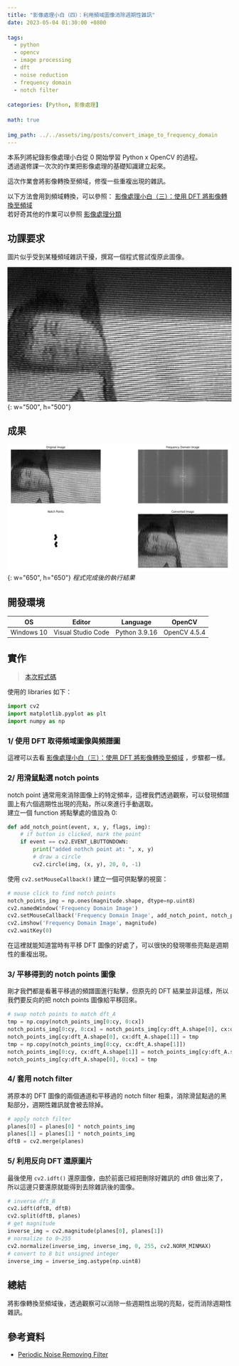 ```yaml
---
title: "影像處理小白（四）：利用頻域圖像消除週期性雜訊"
date: 2023-05-04 01:30:00 +0800

tags: 
  - python
  - opencv
  - image processing
  - dft
  - noise reduction
  - frequency domain
  - notch filter

categories: [Python, 影像處理]

math: true

img_path: ../../assets/img/posts/convert_image_to_frequency_domain
---
```


本系列將紀錄影像處理小白從 0 開始學習 Python x OpenCV 的過程。  
透過選修課一次次的作業把影像處理的基礎知識建立起來。  

這次作業會將影像轉換至頻域，修復一些重複出現的雜訊。  

以下方法會用到頻域轉換，可以參照： [影像處理小白（三）：使用 DFT 將影像轉換至頻域](/posts/convert_image_to_frequency_domain/)  
若好奇其他的作業可以參照 [影像處理分類](/categories/影像處理/)

## 功課要求

圖片似乎受到某種頻域雜訊干擾，撰寫一個程式嘗試復原此圖像。

![受干擾的圖片](https://github.com/titaliu1224/Image-Processing/blob/main/assignment4/image4.png?raw=true){: w="500", h="500"}

## 成果
![復原圖像過程](https://github.com/titaliu1224/Image-Processing/blob/main/assignment4/result.png?raw=true){: w="650", h="650"}
_程式完成後的執行結果_

## 開發環境

| OS         | Editor             | Language      | OpenCV       |
|------------|--------------------|---------------|--------------|
| Windows 10 | Visual Studio Code | Python 3.9.16 | OpenCV 4.5.4 |

## 實作
> [本次程式碼](https://github.com/titaliu1224/Image-Processing/blob/main/assignment4/main.py)

使用的 libraries 如下：

```py
import cv2
import matplotlib.pyplot as plt
import numpy as np
```

### 1/ 使用 DFT 取得頻域圖像與頻譜圖

這裡可以去看 [影像處理小白（三）：使用 DFT 將影像轉換至頻域](/posts/convert_image_to_frequency_domain/) ，步驟都一樣。

### 2/ 用滑鼠點選 notch points

notch point 通常用來消除圖像上的特定頻率，這裡我們透過觀察，可以發現頻譜圖上有六個週期性出現的亮點，所以來進行手動選取。<br>
建立一個 function 將點擊處的值設為 0:

```py
def add_notch_point(event, x, y, flags, img):
    # if button is clicked, mark the point
    if event == cv2.EVENT_LBUTTONDOWN:
        print("added nothch point at: ", x, y)
        # draw a circle
        cv2.circle(img, (x, y), 20, 0, -1)
```

使用 `cv2.setMouseCallback()` 建立一個可供點擊的視窗：
```py
# mouse click to find notch points
notch_points_img = np.ones(magnitude.shape, dtype=np.uint8)
cv2.namedWindow('Frequency Domain Image')
cv2.setMouseCallback('Frequency Domain Image', add_notch_point, notch_points_img)
cv2.imshow('Frequency Domain Image', magnitude)
cv2.waitKey(0)
```

在這裡就能知道當時有平移 DFT 圖像的好處了，可以很快的發現哪些亮點是週期性的重複出現。

### 3/ 平移得到的 notch points 圖像

剛才我們都是看著平移過的頻譜圖進行點擊，但原先的 DFT 結果並非這樣，所以我們要反向的把 notch points 圖像給平移回來。

```py
# swap notch points to match dft_A
tmp = np.copy(notch_points_img[0:cy, 0:cx])
notch_points_img[0:cy, 0:cx] = notch_points_img[cy:dft_A.shape[0], cx:dft_A.shape[1]]
notch_points_img[cy:dft_A.shape[0], cx:dft_A.shape[1]] = tmp
tmp = np.copy(notch_points_img[0:cy, cx:dft_A.shape[1]])
notch_points_img[0:cy, cx:dft_A.shape[1]] = notch_points_img[cy:dft_A.shape[0], 0:cx]
notch_points_img[cy:dft_A.shape[0], 0:cx] = tmp
```

### 4/ 套用 notch filter

將原本的 DFT 圖像的兩個通道和平移過的 notch filter 相乘，消除滑鼠點過的黑點部分，週期性雜訊就會被去除掉。

```py
# apply notch filter
planes[0] = planes[0] * notch_points_img
planes[1] = planes[1] * notch_points_img
dftB = cv2.merge(planes)
```

### 5/ 利用反向 DFT 還原圖片

最後使用 `cv2.idft()` 還原圖像，由於前面已經把刪除好雜訊的 dftB 做出來了，所以這邊只要還原就能得到去除雜訊後的圖像。

```py
# inverse dft_B
cv2.idft(dftB, dftB)
cv2.split(dftB, planes)
# get magnitude
inverse_img = cv2.magnitude(planes[0], planes[1])
# normalize to 0~255
cv2.normalize(inverse_img, inverse_img, 0, 255, cv2.NORM_MINMAX)
# convert to 8 bit unsigned integer
inverse_img = inverse_img.astype(np.uint8)
```

## 總結

將影像轉換至頻域後，透過觀察可以消除一些週期性出現的亮點，從而消除週期性雜訊。

## 參考資料

- [Periodic Noise Removing Filter](https://docs.opencv.org/4.x/d2/d0b/tutorial_periodic_noise_removing_filter.html)
